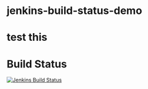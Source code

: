 # jenkins-build-status-demo

# test this

# Build Status

[![Jenkins Build Status](https://8f22-102-221-136-2.ngrok-free.app/job/test-build/badge/icon)](https://8f22-102-221-136-2.ngrok-free.app/job/test-build/)
